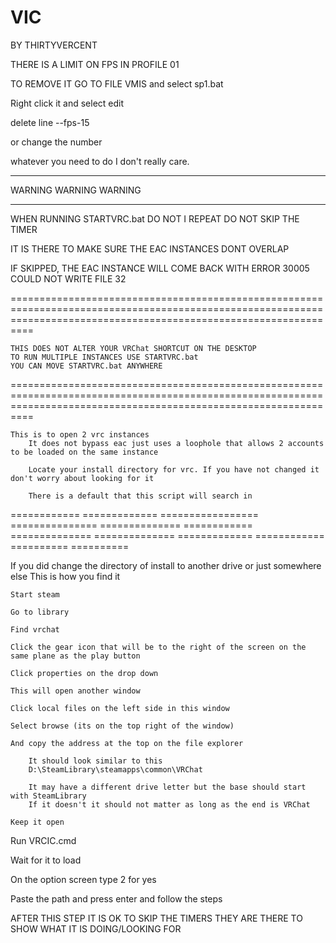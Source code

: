 # VIC

BY  THIRTYVERCENT



THERE IS A LIMIT ON FPS IN PROFILE 01

TO REMOVE IT GO TO FILE VMIS and select sp1.bat

Right click it and select edit

delete line --fps-15

or change the number

whatever you need to do I don't really care.

---------------------------------------------------------------------------------------------------------------------------------------------------------------------

WARNING WARNING WARNING

----------------------------------------------------------------------------------------------------------------------------------------------------------------------

WHEN RUNNING STARTVRC.bat DO NOT    I REPEAT    DO NOT SKIP THE TIMER


IT IS THERE TO MAKE SURE THE EAC INSTANCES DONT OVERLAP


IF SKIPPED, THE EAC INSTANCE WILL COME BACK WITH ERROR 30005 COULD NOT WRITE FILE 32

======================================================================================================================================================================

	THIS DOES NOT ALTER YOUR VRChat SHORTCUT ON THE DESKTOP
	TO RUN MULTIPLE INSTANCES USE STARTVRC.bat
	YOU CAN MOVE STARTVRC.bat ANYWHERE

======================================================================================================================================================================
		
    This is to open 2 vrc instances
		It does not bypass eac just uses a loophole that allows 2 accounts to be loaded on the same instance

		Locate your install directory for vrc. If you have not changed it don't worry about looking for it

		There is a default that this script will search in

============ ============= ================= =============== ============== ============ ============== ============== ============= ============ ========== ==========

If you did change the directory of install to another drive or just somewhere else
This is how you find it


	Start steam

	Go to library

	Find vrchat

	Click the gear icon that will be to the right of the screen on the same plane as the play button

	Click properties on the drop down 

	This will open another window

	Click local files on the left side in this window

	Select browse (its on the top right of the window)

	And copy the address at the top on the file explorer

		It should look similar to this 
		D:\SteamLibrary\steamapps\common\VRChat

		It may have a different drive letter but the base should start with SteamLibrary
		If it doesn't it should not matter as long as the end is VRChat

	Keep it open

Run VRCIC.cmd

Wait for it to load

On the option screen type 2 for yes

Paste the path and press enter and follow the steps

AFTER THIS STEP IT IS OK TO SKIP THE TIMERS
THEY ARE THERE TO SHOW WHAT IT IS DOING/LOOKING FOR
